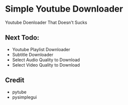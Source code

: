 # Simple Youtube Downloader

Youtube Doenloader That Doesn't Sucks

## Next Todo:

- Youtube Playlist Downloader
- Subtitle Downloader
- Select Audio Quality to Download
- Select Video Quality to Download

## Credit

- pytube
- pysimplegui
